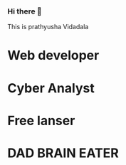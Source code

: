 ### Hi there 👋

This is prathyusha Vidadala

# Web developer
# Cyber Analyst
# Free lanser
# DAD BRAIN EATER

